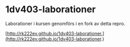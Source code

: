 1dv403-laborationer
===================

Laborationer i kursen genomförs i en fork av detta repro.

[http://rk222ev.github.io/1dv403-laborationer.](http://rk222ev.github.io/1dv403-laborationer.)
